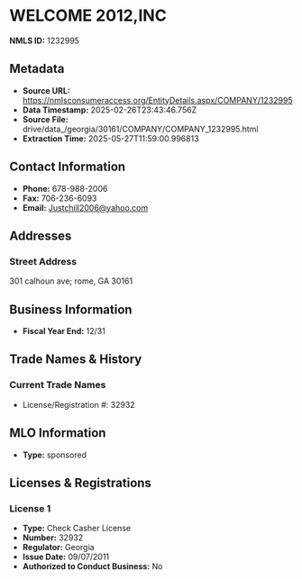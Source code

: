 # WELCOME 2012,INC

**NMLS ID:** 1232995

## Metadata
- **Source URL:** https://nmlsconsumeraccess.org/EntityDetails.aspx/COMPANY/1232995
- **Data Timestamp:** 2025-02-26T23:43:46.756Z
- **Source File:** drive/data_/georgia/30161/COMPANY/COMPANY_1232995.html
- **Extraction Time:** 2025-05-27T11:59:00.996813

## Contact Information
- **Phone:** 678-988-2006
- **Fax:** 706-236-6093
- **Email:** Justchill2006@yahoo.com

## Addresses
### Street Address
301 calhoun ave; rome, GA 30161

## Business Information
- **Fiscal Year End:** 12/31

## Trade Names & History
### Current Trade Names
- License/Registration #: 32932

## MLO Information
- **Type:** sponsored

## Licenses & Registrations

### License 1
- **Type:** Check Casher License
- **Number:** 32932
- **Regulator:** Georgia
- **Issue Date:** 09/07/2011
- **Authorized to Conduct Business:** No

